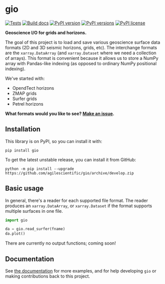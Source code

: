 # gio

[![Tests](https://github.com/agilescientific/gio/actions/workflows/build-test.yml/badge.svg)](https://github.com/agilescientific/gio/actions/workflows/build-test.yml)
[![Build docs](https://github.com/agilescientific/gio/actions/workflows/build-docs.yml/badge.svg)](https://github.com/agilescientific/gio/actions/workflows/build-docs.yml)
[![PyPI version](https://img.shields.io/pypi/v/gio.svg)](https://pypi.org/project/gio/)
[![PyPI versions](https://img.shields.io/pypi/pyversions/gio.svg)](https://pypi.org/project/gio/)
[![PyPI license](https://img.shields.io/pypi/l/gio.svg)](https://pypi.org/project/gio/)

**Geoscience I/O for grids and horizons.**

The goal of this project is to load and save various geoscience surface data formats (2D and 3D seismic horizons, grids, etc). The interchange formats are the `xarray.DataArray` (and `xarray.Dataset` where we need a collection of arrays). This format is convenient because it allows us to store a NumPy array with Pandas-like indexing (as opposed to ordinary NumPy positional indexing).

We've started with:

- OpendTect horizons
- ZMAP grids
- Surfer grids
- Petrel horizons

**What formats would you like to see? [Make an issue](https://github.com/agilescientific/gio/issues).**


## Installation

This library is on PyPI, so you can install it with:

    pip install gio

 To get the latest unstable release, you can install it from GitHub:

    python -m pip install --upgrade https://github.com/agilescientific/gio/archive/develop.zip


## Basic usage

In general, there's a reader for each supported file format. The reader produces an `xarray.DataArray`, or `xarray.Dataset` if the format supports multiple surfaces in one file.

```python
import gio

da = gio.read_surfer(fname)
da.plot()
```

There are currently no output functions; coming soon!


## Documentation

See [the documentation](https://code.agilescieentific.com/gio) for more examples, and for help developing `gio` or making contributions back to this project.
